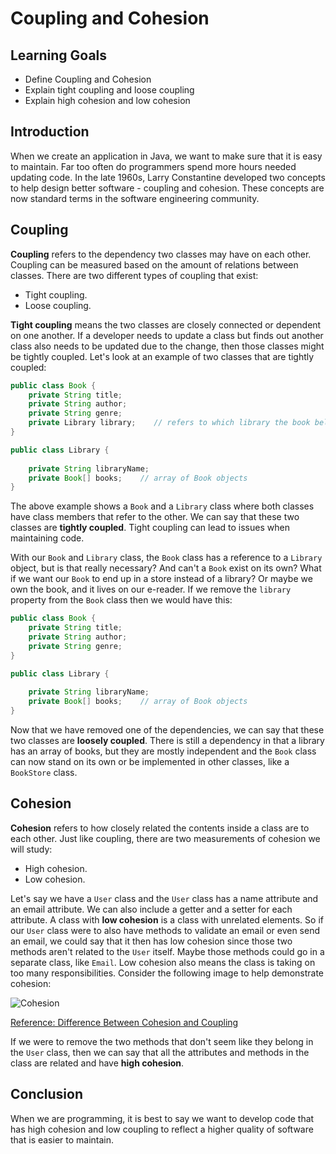 # Coupling and Cohesion

## Learning Goals

- Define Coupling and Cohesion
- Explain tight coupling and loose coupling
- Explain high cohesion and low cohesion

## Introduction

When we create an application in Java, we want to make sure that it is easy
to maintain. Far too often do programmers spend more hours needed updating code.
In the late 1960s, Larry Constantine developed two concepts to help design
better software - coupling and cohesion. These concepts are now standard
terms in the software engineering community.

## Coupling

**Coupling** refers to the dependency two classes may have on each other.
Coupling can be measured based on the amount of relations between classes.
There are two different types of coupling that exist:

- Tight coupling.
- Loose coupling.

**Tight coupling** means the two classes are closely connected or dependent on
one another. If a developer needs to update a class but finds out another class
also needs to be updated due to the change, then those classes might be tightly
coupled. Let's look at an example of two classes that are tightly coupled:

```java
public class Book {
    private String title;
    private String author;
    private String genre;
    private Library library;    // refers to which library the book belongs to
}

public class Library {
    
    private String libraryName;
    private Book[] books;    // array of Book objects
}
```

The above example shows a `Book` and a `Library` class where both classes have
class members that refer to the other. We can say that these two classes are
**tightly coupled**. Tight coupling can lead to issues when maintaining code.

With our `Book` and `Library` class, the `Book` class has a reference to a
`Library` object, but is that really necessary? And can't a `Book` exist on its
own? What if we want our `Book` to end up in a store instead of a library? Or
maybe we own the book, and it lives on our e-reader. If we remove the `library`
property from the `Book` class then we would have this:

```java
public class Book {
    private String title;
    private String author;
    private String genre;
}

public class Library {
    
    private String libraryName;
    private Book[] books;    // array of Book objects
}
```

Now that we have removed one of the dependencies, we can say that these two
classes are **loosely coupled**. There is still a dependency in that a library
has an array of books, but they are mostly independent and the `Book` class can
now stand on its own or be implemented in other classes, like a `BookStore`
class.

## Cohesion

**Cohesion** refers to how closely related the contents inside a class are to
each other. Just like coupling, there are two measurements of cohesion we will
study:

- High cohesion.
- Low cohesion.

Let's say we have a `User` class and the `User` class has a name attribute and
an email attribute. We can also include a getter and a setter for each
attribute. A class with **low cohesion** is a class with unrelated
elements. So if our `User` class were to also have methods to validate an email
or even send an email, we could say that it then has low cohesion since those
two methods aren't related to the `User` itself. Maybe those methods could go in
a separate class, like `Email`. Low cohesion also means the class is taking on
too many responsibilities. Consider the following image to help demonstrate
cohesion:

![Cohesion](https://curriculum-content.s3.amazonaws.com/java-mod-2/coupling-cohesion/Cohesion.png)

[Reference: Difference Between Cohesion and Coupling](https://www.baeldung.com/cs/cohesion-vs-coupling)

If we were to remove the two methods that don't seem like they belong in the
`User` class, then we can say that all the attributes and methods in the class
are related and have **high cohesion**.

## Conclusion

When we are programming, it is best to say we want to develop code that has
high cohesion and low coupling to reflect a higher quality of software that is
easier to maintain.
